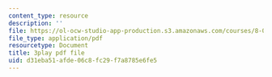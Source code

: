 ```yaml
---
content_type: resource
description: ''
file: https://ol-ocw-studio-app-production.s3.amazonaws.com/courses/8-04-quantum-physics-i-spring-2016/d31eba51afde06c8fc29f7a8785e6fe5_1dW_izzvfOk.pdf
file_type: application/pdf
resourcetype: Document
title: 3play pdf file
uid: d31eba51-afde-06c8-fc29-f7a8785e6fe5
---
```

